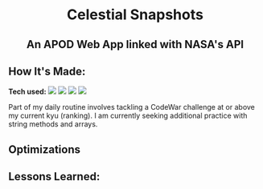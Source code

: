 <h1 align="center">Celestial Snapshots</h1>
<h2 align="center">An APOD Web App linked with NASA's API</h2>

## How It's Made:

**Tech used:**
    <img src="https://img.shields.io/static/v1?label=|&message=HTML5&color=285f65&style=plastic&logo=html5"/>
    <img src="https://img.shields.io/static/v1?label=|&message=CSS3&color=285f65&style=plastic&logo=css3"/>
    <img src="https://img.shields.io/static/v1?label=|&message=JAVASCRIPT&color=3c7f5d&style=plastic&logo=javascript"/>
    <img src="https://img.shields.io/static/v1?label=|&message=BOOTSTRAP&color=316c5e&style=plastic&logo=bootstrap"/>
    
Part of my daily routine involves tackling a CodeWar challenge at or above my current kyu (ranking). I am currently seeking additional practice with string methods and arrays.

## Optimizations

## Lessons Learned:

